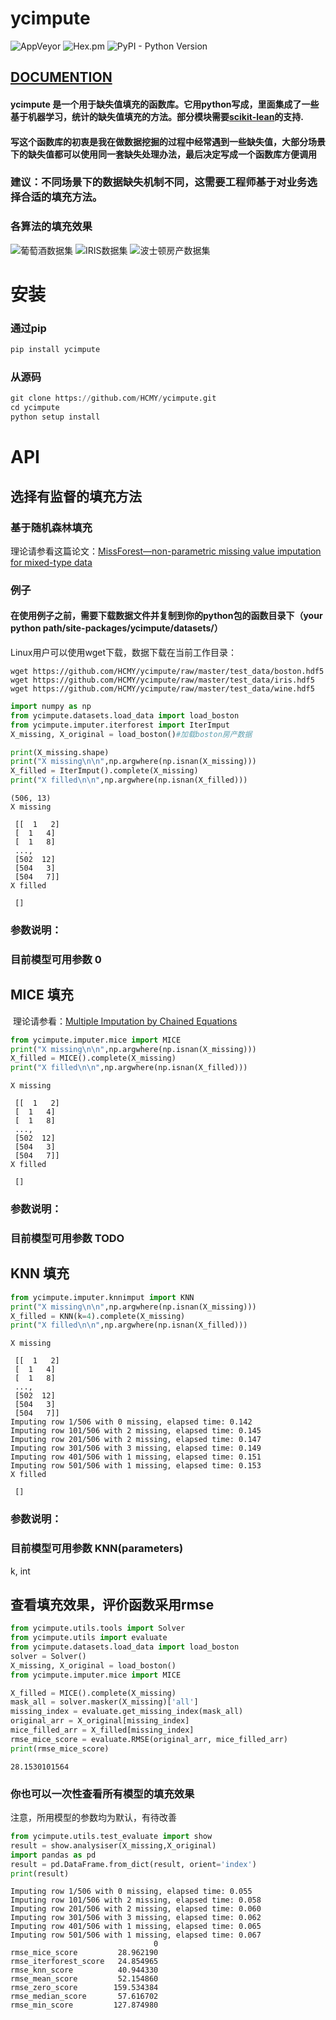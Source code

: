 
# ycimpute


![AppVeyor](https://img.shields.io/appveyor/ci/gruntjs/grunt.svg)
![Hex.pm](https://img.shields.io/hexpm/l/plug.svg)
![PyPI - Python Version](https://img.shields.io/pypi/pyversions/Django.svg)

## [DOCUMENTION](https://github.com/HCMY/ycimpute/blob/master/doc_eng.md) 
 #### ycimpute 是一个用于缺失值填充的函数库。它用python写成，里面集成了一些基于机器学习，统计的缺失值填充的方法。部分模块需要[scikit-lean](http://scikit-learn.org/stable/)的支持.
 #### 写这个函数库的初衷是我在做数据挖掘的过程中经常遇到一些缺失值，大部分场景下的缺失值都可以使用同一套缺失处理办法，最后决定写成一个函数库方便调用
 ### 建议：不同场景下的数据缺失机制不同，这需要工程师基于对业务选择合适的填充方法。

### 各算法的填充效果
![葡萄酒数据集](https://github.com/HCMY/ycimpute/blob/master/img/WINE.svg)
![IRIS数据集](https://github.com/HCMY/ycimpute/blob/master/img/IRIS.svg)
![波士顿房产数据集](https://github.com/HCMY/ycimpute/blob/master/img/BOSTON.svg)
# 安装

### 通过pip


```python
pip install ycimpute
```



### 从源码


```python
git clone https://github.com/HCMY/ycimpute.git
cd ycimpute
python setup install
```

# API

## 选择有监督的填充方法

### 基于随机森林填充
理论请参看这篇论文：[MissForest—non-parametric missing value imputation for mixed-type data](https://academic.oup.com/bioinformatics/article/28/1/112/219101)

### 例子
#### 在使用例子之前，需要下载数据文件并复制到你的python包的函数目录下（your python path/site-packages/ycimpute/datasets/）
 Linux用户可以使用wget下载，数据下载在当前工作目录：
 ```
 wget https://github.com/HCMY/ycimpute/raw/master/test_data/boston.hdf5
 wget https://github.com/HCMY/ycimpute/raw/master/test_data/iris.hdf5
 wget https://github.com/HCMY/ycimpute/raw/master/test_data/wine.hdf5
 ```
 
```python
import numpy as np
from ycimpute.datasets.load_data import load_boston
from ycimpute.imputer.iterforest import IterImput
X_missing, X_original = load_boston()#加载boston房产数据

print(X_missing.shape)
print("X missing\n\n",np.argwhere(np.isnan(X_missing)))
X_filled = IterImput().complete(X_missing)
print("X filled\n\n",np.argwhere(np.isnan(X_filled)))

```

    (506, 13)
    X missing
    
     [[  1   2]
     [  1   4]
     [  1   8]
     ..., 
     [502  12]
     [504   3]
     [504   7]]
    X filled
    
     []


### 参数说明：
### 目前模型可用参数 0

## MICE 填充
  理论请参看：[Multiple Imputation by Chained Equations](https://www.ncbi.nlm.nih.gov/pmc/articles/PMC3074241/)


```python
from ycimpute.imputer.mice import MICE
print("X missing\n\n",np.argwhere(np.isnan(X_missing)))
X_filled = MICE().complete(X_missing)
print("X filled\n\n",np.argwhere(np.isnan(X_filled)))
```

    X missing
    
     [[  1   2]
     [  1   4]
     [  1   8]
     ..., 
     [502  12]
     [504   3]
     [504   7]]
    X filled
    
     []


### 参数说明：
### 目前模型可用参数 TODO

## KNN 填充


```python
from ycimpute.imputer.knnimput import KNN
print("X missing\n\n",np.argwhere(np.isnan(X_missing)))
X_filled = KNN(k=4).complete(X_missing)
print("X filled\n\n",np.argwhere(np.isnan(X_filled)))
```

    X missing
    
     [[  1   2]
     [  1   4]
     [  1   8]
     ..., 
     [502  12]
     [504   3]
     [504   7]]
    Imputing row 1/506 with 0 missing, elapsed time: 0.142
    Imputing row 101/506 with 2 missing, elapsed time: 0.145
    Imputing row 201/506 with 2 missing, elapsed time: 0.147
    Imputing row 301/506 with 3 missing, elapsed time: 0.149
    Imputing row 401/506 with 1 missing, elapsed time: 0.151
    Imputing row 501/506 with 1 missing, elapsed time: 0.153
    X filled
    
     []


### 参数说明：
### 目前模型可用参数 KNN(parameters)
k, int

## 查看填充效果，评价函数采用rmse


```python
from ycimpute.utils.tools import Solver
from ycimpute.utils import evaluate
from ycimpute.datasets.load_data import load_boston
solver = Solver()
X_missing, X_original = load_boston()
from ycimpute.imputer.mice import MICE

X_filled = MICE().complete(X_missing)
mask_all = solver.masker(X_missing)['all']
missing_index = evaluate.get_missing_index(mask_all)
original_arr = X_original[missing_index]
mice_filled_arr = X_filled[missing_index]
rmse_mice_score = evaluate.RMSE(original_arr, mice_filled_arr)
print(rmse_mice_score)

```

    28.1530101564


### 你也可以一次性查看所有模型的填充效果
注意，所用模型的参数均为默认，有待改善


```python
from ycimpute.utils.test_evaluate import show
result = show.analysiser(X_missing,X_original)
import pandas as pd
result = pd.DataFrame.from_dict(result, orient='index')
print(result)
```

    Imputing row 1/506 with 0 missing, elapsed time: 0.055
    Imputing row 101/506 with 2 missing, elapsed time: 0.058
    Imputing row 201/506 with 2 missing, elapsed time: 0.060
    Imputing row 301/506 with 3 missing, elapsed time: 0.062
    Imputing row 401/506 with 1 missing, elapsed time: 0.065
    Imputing row 501/506 with 1 missing, elapsed time: 0.067
                                    0
    rmse_mice_score         28.962190
    rmse_iterforest_score   24.854965
    rmse_knn_score          40.944330
    rmse_mean_score         52.154860
    rmse_zero_score        159.534384
    rmse_median_score       57.616702
    rmse_min_score         127.874980

